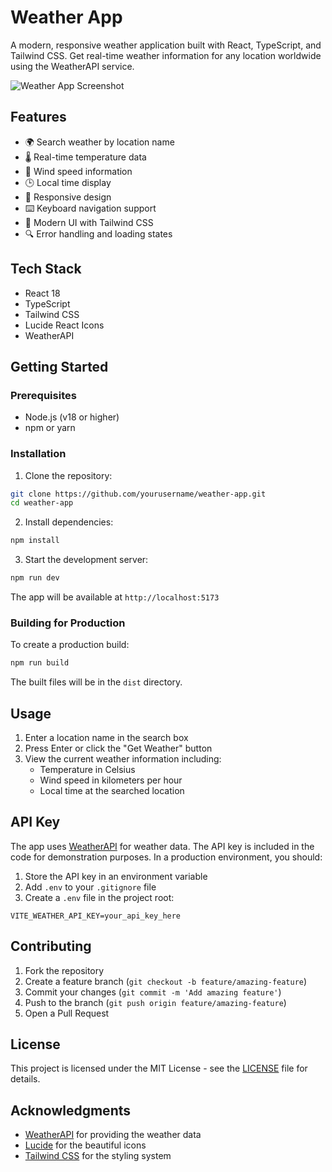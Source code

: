 # Weather App

A modern, responsive weather application built with React, TypeScript, and Tailwind CSS. Get real-time weather information for any location worldwide using the WeatherAPI service.

![Weather App Screenshot](https://images.unsplash.com/photo-1504608524841-42fe6f032b4b?auto=format&fit=crop&q=80&w=1200&h=600)

## Features

- 🌍 Search weather by location name
- 🌡️ Real-time temperature data
- 💨 Wind speed information
- 🕒 Local time display
- 📱 Responsive design
- ⌨️ Keyboard navigation support
- 🎨 Modern UI with Tailwind CSS
- 🔍 Error handling and loading states

## Tech Stack

- React 18
- TypeScript
- Tailwind CSS
- Lucide React Icons
- WeatherAPI

## Getting Started

### Prerequisites

- Node.js (v18 or higher)
- npm or yarn

### Installation

1. Clone the repository:
```bash
git clone https://github.com/yourusername/weather-app.git
cd weather-app
```

2. Install dependencies:
```bash
npm install
```

3. Start the development server:
```bash
npm run dev
```

The app will be available at `http://localhost:5173`

### Building for Production

To create a production build:

```bash
npm run build
```

The built files will be in the `dist` directory.

## Usage

1. Enter a location name in the search box
2. Press Enter or click the "Get Weather" button
3. View the current weather information including:
   - Temperature in Celsius
   - Wind speed in kilometers per hour
   - Local time at the searched location

## API Key

The app uses [WeatherAPI](https://www.weatherapi.com/) for weather data. The API key is included in the code for demonstration purposes. In a production environment, you should:

1. Store the API key in an environment variable
2. Add `.env` to your `.gitignore` file
3. Create a `.env` file in the project root:
```
VITE_WEATHER_API_KEY=your_api_key_here
```

## Contributing

1. Fork the repository
2. Create a feature branch (`git checkout -b feature/amazing-feature`)
3. Commit your changes (`git commit -m 'Add amazing feature'`)
4. Push to the branch (`git push origin feature/amazing-feature`)
5. Open a Pull Request

## License

This project is licensed under the MIT License - see the [LICENSE](LICENSE) file for details.

## Acknowledgments

- [WeatherAPI](https://www.weatherapi.com/) for providing the weather data
- [Lucide](https://lucide.dev/) for the beautiful icons
- [Tailwind CSS](https://tailwindcss.com/) for the styling system